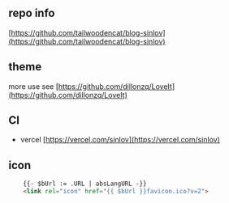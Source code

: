 ## repo info

[https://github.com/tailwoodencat/blog-sinlov](https://github.com/tailwoodencat/blog-sinlov)

## theme

more use see [https://github.com/dillonzq/LoveIt](https://github.com/dillonzq/LoveIt)


## CI

 - vercel [https://vercel.com/sinlov](https://vercel.com/sinlov)

## icon

```html
    {{- $bUrl := .URL | absLangURL -}}
    <link rel="icon" href="{{ $bUrl }}favicon.ico?v=2">
```